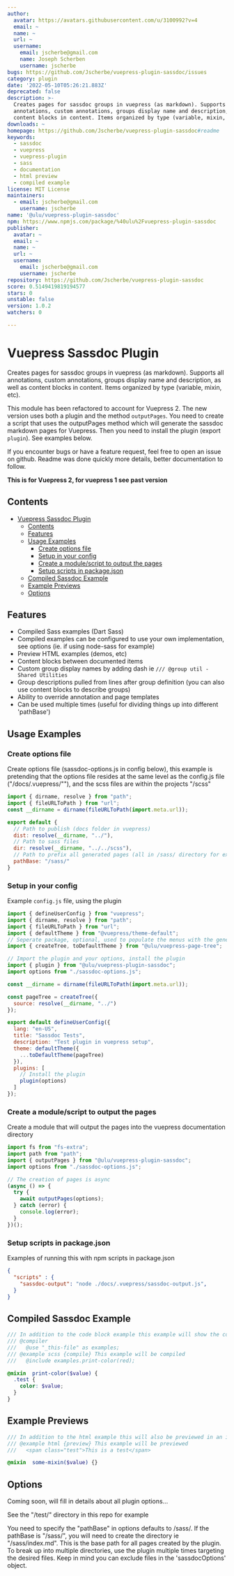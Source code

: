 ```yaml
---
author:
  avatar: https://avatars.githubusercontent.com/u/3100992?v=4
  email: ~
  name: ~
  url: ~
  username:
    email: jscherbe@gmail.com
    name: Joseph Scherben
    username: jscherbe
bugs: https://github.com/Jscherbe/vuepress-plugin-sassdoc/issues
category: plugin
date: '2022-05-10T05:26:21.883Z'
deprecated: false
description: >-
  Creates pages for sassdoc groups in vuepress (as markdown). Supports all
  annotations, custom annotations, groups display name and description, and
  content blocks in content. Items organized by type (variable, mixin, etc).
downloads: ~
homepage: https://github.com/Jscherbe/vuepress-plugin-sassdoc#readme
keywords:
  - sassdoc
  - vuepress
  - vuepress-plugin
  - sass
  - documentation
  - html preview
  - compiled example
license: MIT License
maintainers:
  - email: jscherbe@gmail.com
    username: jscherbe
name: '@ulu/vuepress-plugin-sassdoc'
npm: https://www.npmjs.com/package/%40ulu%2Fvuepress-plugin-sassdoc
publisher:
  avatar: ~
  email: ~
  name: ~
  url: ~
  username:
    email: jscherbe@gmail.com
    username: jscherbe
repository: https://github.com/Jscherbe/vuepress-plugin-sassdoc
score: 0.5149419819194577
stars: 0
unstable: false
version: 1.0.2
watchers: 0

---
```


# Vuepress Sassdoc Plugin

Creates pages for sassdoc groups in vuepress (as markdown). Supports all annotations, custom annotations, groups display name and description, as well as content blocks in content. Items organized by type (variable, mixin, etc).

This module has been refactored to account for Vuepress 2. The new version uses both a plugin and the method `outputPages`. You need to create a script that uses the outputPages method which will generate the sassdoc markdown pages for Vuepress. Then you need to install the plugin (export `plugin`). See examples below.

If you encounter bugs or have a feature request, feel free to open an issue on github. Readme was done quickly more details, better documentation to follow.

**This is for Vuepress 2, for vuepress 1 see past version**

## Contents

- [Vuepress Sassdoc Plugin](#vuepress-sassdoc-plugin)
  - [Contents](#contents)
  - [Features](#features)
  - [Usage Examples](#usage-examples)
    - [Create options file](#create-options-file)
    - [Setup in your config](#setup-in-your-config)
    - [Create a module/script to output the pages](#create-a-modulescript-to-output-the-pages)
    - [Setup scripts in package.json](#setup-scripts-in-packagejson)
  - [Compiled Sassdoc Example](#compiled-sassdoc-example)
  - [Example Previews](#example-previews)
  - [Options](#options)


## Features

- Compiled Sass examples (Dart Sass) 
- Compiled examples can be configured to use your own implementation, see options (ie. if using node-sass for example)
- Preview HTML examples (demos, etc)
- Content blocks between documented items
- Custom group display names by adding dash ie `/// @group util - Shared Utilities`
- Group descriptions pulled from lines after group definition (you can also use content blocks to describe groups)
- Ability to override annotation and page templates
- Can be used multiple times (useful for dividing things up into different 'pathBase')

## Usage Examples

### Create options file

Create options file (sassdoc-options.js in config below), this example is pretending that the options file resides at the same level as the config.js file ("/docs/.vuepress/""), and the scss files are within the projects "/scss"

```js
import { dirname, resolve } from "path";
import { fileURLToPath } from "url";
const __dirname = dirname(fileURLToPath(import.meta.url));

export default {
  // Path to publish (docs folder in vuepress)
  dist: resolve(__dirname, "../"), 
  // Path to sass files
  dir: resolve(__dirname, "../../scss"), 
  // Path to prefix all generated pages (all in /sass/ directory for example)
  pathBase: "/sass/"
}
```

### Setup in your config

Example `config.js` file, using the plugin

```js
import { defineUserConfig } from "vuepress";
import { dirname, resolve } from "path";
import { fileURLToPath } from "url";
import { defaultTheme } from "@vuepress/theme-default";
// Seperate package, optional, used to populate the menus with the generated files
import { createTree, toDefaultTheme } from "@ulu/vuepress-page-tree";

// Import the plugin and your options, install the plugin
import { plugin } from "@ulu/vuepress-plugin-sassdoc";
import options from "./sassdoc-options.js";

const __dirname = dirname(fileURLToPath(import.meta.url));

const pageTree = createTree({
  source: resolve(__dirname, "../")
});

export default defineUserConfig({
  lang: "en-US",
  title: "Sassdoc Tests",
  description: "Test plugin in vuepress setup",
  theme: defaultTheme({
    ...toDefaultTheme(pageTree)
  }),
  plugins: [
    // Install the plugin
    plugin(options)
  ]
});
```

### Create a module/script to output the pages

Create a module that will output the pages into the vuepress documentation directory

```js
import fs from "fs-extra";
import path from "path";
import { outputPages } from "@ulu/vuepress-plugin-sassdoc";
import options from "./sassdoc-options.js";

// The creation of pages is async
(async () => {
  try {
    await outputPages(options);
  } catch (error) {
    console.log(error);
  }
})();
```

### Setup scripts in package.json

Examples of running this with npm scripts in package.json

```json
{
  "scripts" : {
    "sassdoc-output": "node ./docs/.vuepress/sassdoc-output.js",
  }
}

```


## Compiled Sassdoc Example

```scss
/// In addition to the code block example this example will show the compiled result. Note the  {compile} modifier on the example. It also uses the compiler annotation to load the module for the compiled example. Content in the compiler annotation are prepended to the compiled code for the item or group if at file-level)
/// @compiler
///   @use "_this-file" as examples;
/// @example scss {compile} This example will be compiled
///   @include examples.print-color(red);

@mixin  print-color($value) {
  .test {
    color: $value;
  }
}
```

## Example Previews

```scss
/// In addition to the html example this will also be previewed in an iframe. Note the {preview} modifier. Settings are available to add stylesheet and javascript to iframe. Iframe used for isolation from docs styles. 
/// @example html {preview} This example will be previewed
///   <span class="test">This is a test</span>

@mixin  some-mixin($value) {}
```

## Options

Coming soon, will fill in details about all plugin options…

See the "/test/" directory in this repo for example

You need to specify the "pathBase" in options defaults to /sass/. If the pathBase is "/sass/", you will need to create the directory ie "/sass/index.md". This is the base path for all pages created by the plugin. To break up into multiple directories, use the plugin multiple times targeting the desired files. Keep in mind you can exclude files in the 'sassdocOptions' object.


